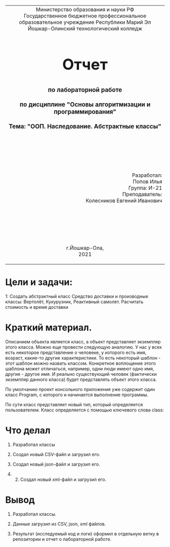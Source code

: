 <table style="width: 100%;">
  <tr>
    <td style="text-align: center; border: none;">
    Министерство образования и науки РФ<br>
Государственное бюджетное профессиональное образовательное учреждение Республики Марий Эл<br>
Йошкар-Олинский технологический колледж
</td>
  </tr>
  <tr>
    <td style="text-align: center; border: none; height: 16em;">
    <h2 style="font-size:3em;">Отчет</h2>
      <h3>по лабораторной работе<br><br> по дисциплине "Основы алгоритмизации и программирования"<br><br> Тема:<b> "ООП. Наследование. Абстрактные классы"<b> </h3></td>
  </tr>
  <tr>
    <br><br><td style="text-align: right; border: none; height: 20em;">
      Разработал:<br/>
      Попов Илья<br>
      Группа: И-21<br>
      Преподаватель:<br>
      Колесников Евгений Иванович
    </td>
  </tr>
  <tr>
    <td style="text-align: center; border: none; height: 5em;">
    г.Йошкар-Ола,<br> 2021</td>
  </tr>
</table>

<div style="page-break-after: always;"></div>

# Цели и задачи:

1: Создать абстрактный класс Средство доставки и производные классы: Вертолёт, Кукурузник, Реактивный самолет. Расчитать стоимость и время доставки 

# Краткий материал.


Описанием объекта является класс, а объект представляет экземпляр этого класса. Можно еще провести следующую аналогию. У нас у всех есть некоторое представление о человеке, у которого есть имя, возраст, какие-то другие характеристики. То есть некоторый шаблон - этот шаблон можно назвать классом. Конкретное воплощение этого шаблона может отличаться, например, одни люди имеют одно имя, другие - другое имя. И реально существующий человек (фактически экземпляр данного класса) будет представлять объект этого класса.

По умолчанию проект консольного приложения уже содержит один класс Program, с которого и начинается выполнение программы.

По сути класс представляет новый тип, который определяется пользователем. Класс определяется с помощью ключевого слова сlass:
# Что делал

1) Разработал классы


2) Создал новый CSV-файл и загрузил его.

2) Создал новый json-файл и загрузил его.

3) 2) Создал новый xml-файл и загрузил его.

# Вывод 

1) Разработал классы.
    
3)  Данные загрузил из CSV, json, xml файлов.


4)  Результат (исследуемый код и логи) оформил в отдельную ветку в репозитории и отчет о лабораторной работе.
